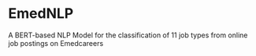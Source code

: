 # EmedNLP
A BERT-based NLP Model for the classification of 11 job types from online job postings on Emedcareers
